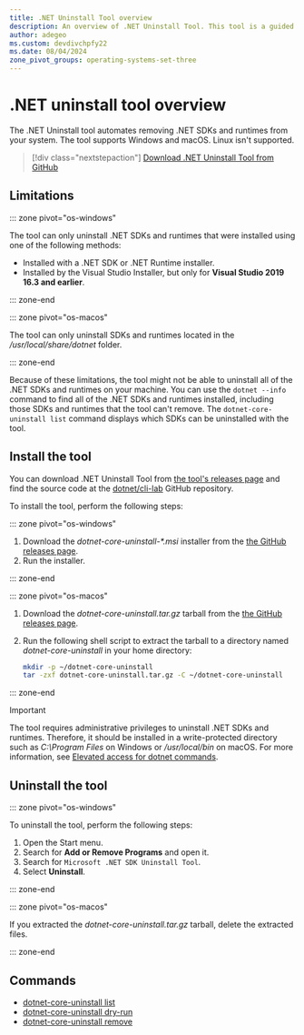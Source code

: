 ```yaml
---
title: .NET Uninstall Tool overview
description: An overview of .NET Uninstall Tool. This tool is a guided command-line tool that removes .NET SDKs and runtimes.
author: adegeo
ms.custom: devdivchpfy22
ms.date: 08/04/2024
zone_pivot_groups: operating-systems-set-three
---
```


# .NET uninstall tool overview

The .NET Uninstall tool automates removing .NET SDKs and runtimes from your system. The tool supports Windows and macOS. Linux isn't supported.

> [!div class="nextstepaction"]
> [Download .NET Uninstall Tool from GitHub](https://aka.ms/dotnet-core-uninstall-tool)

## Limitations

::: zone pivot="os-windows"

The tool can only uninstall .NET SDKs and runtimes that were installed using one of the following methods:

- Installed with a .NET SDK or .NET Runtime installer.
- Installed by the Visual Studio Installer, but only for **Visual Studio 2019 16.3 and earlier**.

::: zone-end

::: zone pivot="os-macos"

The tool can only uninstall SDKs and runtimes located in the _/usr/local/share/dotnet_ folder.

::: zone-end

Because of these limitations, the tool might not be able to uninstall all of the .NET SDKs and runtimes on your machine. You can use the `dotnet --info` command to find all of the .NET SDKs and runtimes installed, including those SDKs and runtimes that the tool can't remove. The `dotnet-core-uninstall list` command displays which SDKs can be uninstalled with the tool.

## Install the tool

You can download .NET Uninstall Tool from [the tool's releases page](https://aka.ms/dotnet-core-uninstall-tool) and find the source code at the [dotnet/cli-lab](https://github.com/dotnet/cli-lab) GitHub repository.

To install the tool, perform the following steps:

::: zone pivot="os-windows"

1. Download the _dotnet-core-uninstall-\*.msi_ installer from the [the GitHub releases page](https://aka.ms/dotnet-core-uninstall-tool).
1. Run the installer.

::: zone-end

::: zone pivot="os-macos"

01. Download the _dotnet-core-uninstall.tar.gz_ tarball from the [the GitHub releases page](https://aka.ms/dotnet-core-uninstall-tool).
01. Run the following shell script to extract the tarball to a directory named _dotnet-core-uninstall_ in your home directory:

    ```bash
    mkdir -p ~/dotnet-core-uninstall
    tar -zxf dotnet-core-uninstall.tar.gz -C ~/dotnet-core-uninstall
    ```

::: zone-end

> [!IMPORTANT]
> The tool requires administrative privileges to uninstall .NET SDKs and runtimes. Therefore, it should be installed in a write-protected directory such as _C:\Program Files_ on Windows or _/usr/local/bin_ on macOS. For more information, see [Elevated access for dotnet commands](../tools/elevated-access.md).

## Uninstall the tool

::: zone pivot="os-windows"

To uninstall the tool, perform the following steps:

1. Open the Start menu.
1. Search for **Add or Remove Programs** and open it.
1. Search for `Microsoft .NET SDK Uninstall Tool`.
1. Select **Uninstall**.

::: zone-end

::: zone pivot="os-macos"

If you extracted the _dotnet-core-uninstall.tar.gz_ tarball, delete the extracted files.

::: zone-end

## Commands

- [dotnet-core-uninstall list](uninstall-tool-cli-list.md)
- [dotnet-core-uninstall dry-run](uninstall-tool-cli-dry-run.md)
- [dotnet-core-uninstall remove](uninstall-tool-cli-remove.md)
